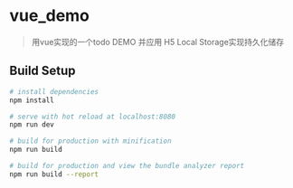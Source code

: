 # vue_demo

> 用vue实现的一个todo DEMO 并应用 H5 Local Storage实现持久化储存 

## Build Setup

``` bash
# install dependencies
npm install

# serve with hot reload at localhost:8080
npm run dev

# build for production with minification
npm run build

# build for production and view the bundle analyzer report
npm run build --report
```



